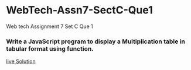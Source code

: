 # WebTech-Assn7-SectC-Que1
Web tech Assignment 7 Set C Que 1

### Write a JavaScript program to display a Multiplication table in tabular format using function.

[live Solution](https://sandesh-at-git.github.io/WebTech-Assn7-SectC-Que1/)
